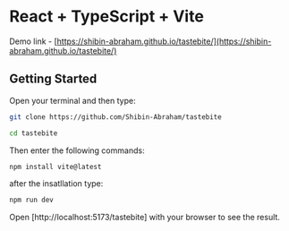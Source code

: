# React + TypeScript + Vite

Demo link - [https://shibin-abraham.github.io/tastebite/](https://shibin-abraham.github.io/tastebite/)

## Getting Started

Open your terminal and then type:

```bash
git clone https://github.com/Shibin-Abraham/tastebite

cd tastebite
```

Then enter the following commands:

```bash
npm install vite@latest
```
after the insatllation type:

```bash
npm run dev
```

Open [http://localhost:5173/tastebite] with your browser to see the result.



